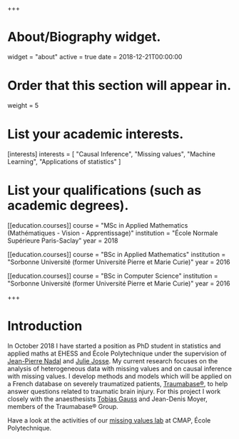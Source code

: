+++
# About/Biography widget.
widget = "about"
active = true
date = 2018-12-21T00:00:00

# Order that this section will appear in.
weight = 5

# List your academic interests.
[interests]
  interests = [
    "Causal Inference",
    "Missing values",
    "Machine Learning",
    "Applications of statistics"
  ]

# List your qualifications (such as academic degrees).

[[education.courses]]
  course = "MSc in Applied Mathematics (Mathématiques - Vision - Apprentissage)"
  institution = "École Normale Supérieure Paris-Saclay"
  year = 2018

[[education.courses]]
  course = "BSc in Applied Mathematics"
  institution = "Sorbonne Université (former Université Pierre et Marie Curie)"
  year = 2016

[[education.courses]]
  course = "BSc in Computer Science"
  institution = "Sorbonne Université (former Université Pierre et Marie Curie)"
  year = 2016
 
+++


# Introduction

In October 2018 I have started a position as PhD student in statistics and applied maths at EHESS and École Polytechnique under the supervision of <a href="http://www.lps.ens.fr/~nadal/" target="_blank">Jean-Pierre Nadal</a> and <a href="http://juliejosse.com" target="_blank">Julie Josse</a>. My current research focuses on the analysis of heterogeneous data with missing values and on causal inference with missing values. I develop methods and models which will be applied on a French database on severely traumatized patients, <a href="http://www.traumabase.eu/en_US" target="_blank">Traumabase®</a>, to help answer questions related to traumatic brain injury. For this project I work closely with the anaesthesists <a href="https://www.researchgate.net/profile/Tobias_Gauss" target="_blank">Tobias Gauss</a> and Jean-Denis Moyer, members of the Traumabase® Group.

Have a look at the activities of our <a href="https://julie-josse-students.github.io/group-meetings/index.html" target="_blank">missing values lab</a> at CMAP, École Polytechnique.